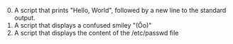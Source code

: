  0. A script that prints "Hello, World", followed by a new line to the standard output.
 1. A script that displays a confused smiley "(Ôo)" 
 2. A script that displays the content of the /etc/passwd file
